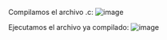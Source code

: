 Compilamos el archivo .c:
![image](https://github.com/user-attachments/assets/3273d901-4082-48f5-9bfe-906768ce4bf2)

Ejecutamos el archivo ya compilado:
![image](https://github.com/user-attachments/assets/7d862cb3-e9c9-41e8-86ba-49389419fc40)
